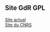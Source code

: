 ## Site GdR GPL <br>
[Site actuel](https://mygdr.hosted.lip6.fr/accueilGDR/7/10) <br>
[Site du CNRS](https://gdr-gpl.cnrs.fr/)
